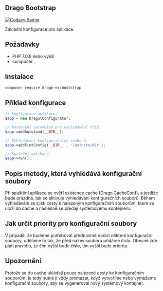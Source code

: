 ## Drago Bootstrap

[![Codacy Badge](https://api.codacy.com/project/badge/Grade/bca7c54deec24262898d74e62dcfbb1e)](https://www.codacy.com/app/accgit/bootstrap?utm_source=github.com&utm_medium=referral&utm_content=drago-ex/bootstrap&utm_campaign=badger)

Základní konfigurace pro aplikace.

## Požadavky

- PHP 7.0.8 nebo vyšší
- composer

## Instalace

```
composer require drago-ex/bootstrap
```

## Příklad konfigurace

```php
// Konfigurace aplikace.
$app = new Drago\Configurator;

// Nastavení parametrů pro vyhledávání tříd.
$app->addAutoload(__DIR__);

// Vyhledávaní konfiguračních souborů.
$app->addFindConfig(__DIR__ . '/path/to/dir');

// Spuštění aplikace.
$app->run();
```

## Popis metody, která vyhledává konfigurační soubory

Při spuštění aplikace se ověří existence cache (Drago.CacheConf), a jestliže bude prázdná, tak se aktivuje
vyhledávání konfiguračních souborů. Během vyhledávání se zjistí cesty k nalezeným konfiguračním souborům,
které se uloží do cache a následně se předají systémovému kontejneru.

## Jak určit priority pro konfigurační soubory

V případě, že budeme potřebovat přednostně načíst některé konfigurační soubory, uděláme to tak, že před název souboru
přidáme číslo. Obecně zde platí pravidlo, že čím vyšší bude číslo, tím vyšší bude priorita.

## Upozornění

Protože se do cache ukládají pouze nalezené cesty ke konfiguračním souborům, je tedy nutné ji vždy promazat, když
vytvoříme nebo vymažeme konfigurační soubory, aby se vygeneroval nový systémový kontejner.
